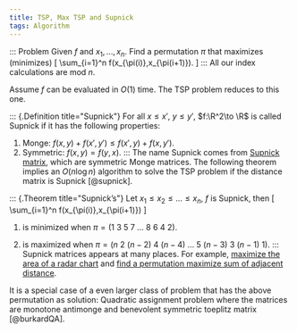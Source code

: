 ```yaml
---
title: TSP, Max TSP and Supnick
tags: Algorithm
---
```


::: Problem
  Given $f$ and $x_1,\ldots,x_n$. Find a permutation $\pi$ that maximizes (minimizes)
  \[
  \sum_{i=1}^n f(x_{\pi(i)},x_{\pi(i+1)}).
  \]
:::
All our index calculations are mod $n$.

Assume $f$ can be evaluated in $O(1)$ time. The TSP problem reduces to this one.

::: {.Definition title="Supnick"}
  For all $x\leq x'$, $y\leq y'$, $f:\R^2\to \R$ is called Supnick if it has the following properties:

  1. Monge: $f(x,y)+f(x',y')\leq f(x',y)+f(x,y')$.
  2. Symmetric: $f(x,y)=f(y,x)$.
:::
The name Supnick comes from [Supnick matrix](http://en.wikipedia.org/wiki/Supnick_matrix), which are symmetric Monge matrices. The following theorem implies an $O(n\log n)$ algorithm to solve the TSP problem if the distance matrix is Supnick [@supnick].

::: {.Theorem title="Supnick’s"}
  Let $x_1\leq x_2 \leq \ldots \leq x_n$, $f$ is Supnick, then
  \[
      \sum_{i=1}^n f(x_{\pi(i)},x_{\pi(i+1)})
  \]

  1. is minimized when $\pi = (1~3~5~7~\ldots~8~6~4~2)$.

  2. is maximized when $\pi = (n ~ 2 ~ (n-2) ~ 4 ~ (n-4) ~\ldots~5~ (n-3) ~3~ (n-1)~1)$.
:::
Supnick matrices appears at many places. For example, [maximize the area of a radar chart](http://www.chaoxu.prof/posts/2012-08-08-maximize-the-area-of-a-radar-chart.html) and [find a permutation maximize sum of adjacent distance](http://cstheory.stackexchange.com/questions/27808/finding-a-permutation-x-p-1x-p-2-x-p-n-of-x-1-x-2-x-n-whi).

It is a special case of a even larger class of problem that has the above permutation as solution: Quadratic assignment problem where the matrices are monotone antimonge and benevolent symmetric toeplitz matrix [@burkardQA]. 
 
